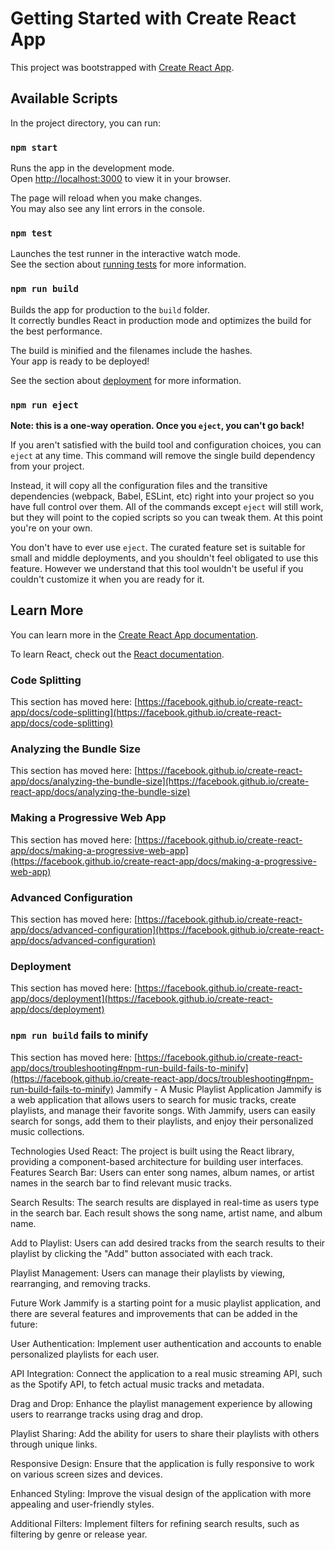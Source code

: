 # Getting Started with Create React App

This project was bootstrapped with [Create React App](https://github.com/facebook/create-react-app).

## Available Scripts

In the project directory, you can run:

### `npm start`

Runs the app in the development mode.\
Open [http://localhost:3000](http://localhost:3000) to view it in your browser.

The page will reload when you make changes.\
You may also see any lint errors in the console.

### `npm test`

Launches the test runner in the interactive watch mode.\
See the section about [running tests](https://facebook.github.io/create-react-app/docs/running-tests) for more information.

### `npm run build`

Builds the app for production to the `build` folder.\
It correctly bundles React in production mode and optimizes the build for the best performance.

The build is minified and the filenames include the hashes.\
Your app is ready to be deployed!

See the section about [deployment](https://facebook.github.io/create-react-app/docs/deployment) for more information.

### `npm run eject`

**Note: this is a one-way operation. Once you `eject`, you can't go back!**

If you aren't satisfied with the build tool and configuration choices, you can `eject` at any time. This command will remove the single build dependency from your project.

Instead, it will copy all the configuration files and the transitive dependencies (webpack, Babel, ESLint, etc) right into your project so you have full control over them. All of the commands except `eject` will still work, but they will point to the copied scripts so you can tweak them. At this point you're on your own.

You don't have to ever use `eject`. The curated feature set is suitable for small and middle deployments, and you shouldn't feel obligated to use this feature. However we understand that this tool wouldn't be useful if you couldn't customize it when you are ready for it.

## Learn More

You can learn more in the [Create React App documentation](https://facebook.github.io/create-react-app/docs/getting-started).

To learn React, check out the [React documentation](https://reactjs.org/).

### Code Splitting

This section has moved here: [https://facebook.github.io/create-react-app/docs/code-splitting](https://facebook.github.io/create-react-app/docs/code-splitting)

### Analyzing the Bundle Size

This section has moved here: [https://facebook.github.io/create-react-app/docs/analyzing-the-bundle-size](https://facebook.github.io/create-react-app/docs/analyzing-the-bundle-size)

### Making a Progressive Web App

This section has moved here: [https://facebook.github.io/create-react-app/docs/making-a-progressive-web-app](https://facebook.github.io/create-react-app/docs/making-a-progressive-web-app)

### Advanced Configuration

This section has moved here: [https://facebook.github.io/create-react-app/docs/advanced-configuration](https://facebook.github.io/create-react-app/docs/advanced-configuration)

### Deployment

This section has moved here: [https://facebook.github.io/create-react-app/docs/deployment](https://facebook.github.io/create-react-app/docs/deployment)

### `npm run build` fails to minify

This section has moved here: [https://facebook.github.io/create-react-app/docs/troubleshooting#npm-run-build-fails-to-minify](https://facebook.github.io/create-react-app/docs/troubleshooting#npm-run-build-fails-to-minify)
Jammify - A Music Playlist Application
Jammify is a web application that allows users to search for music tracks, create playlists, and manage their favorite songs. With Jammify, users can easily search for songs, add them to their playlists, and enjoy their personalized music collections.

Technologies Used
React: The project is built using the React library, providing a component-based architecture for building user interfaces.
Features
Search Bar: Users can enter song names, album names, or artist names in the search bar to find relevant music tracks.

Search Results: The search results are displayed in real-time as users type in the search bar. Each result shows the song name, artist name, and album name.

Add to Playlist: Users can add desired tracks from the search results to their playlist by clicking the "Add" button associated with each track.

Playlist Management: Users can manage their playlists by viewing, rearranging, and removing tracks.

Future Work
Jammify is a starting point for a music playlist application, and there are several features and improvements that can be added in the future:

User Authentication: Implement user authentication and accounts to enable personalized playlists for each user.

API Integration: Connect the application to a real music streaming API, such as the Spotify API, to fetch actual music tracks and metadata.

Drag and Drop: Enhance the playlist management experience by allowing users to rearrange tracks using drag and drop.

Playlist Sharing: Add the ability for users to share their playlists with others through unique links.

Responsive Design: Ensure that the application is fully responsive to work on various screen sizes and devices.

Enhanced Styling: Improve the visual design of the application with more appealing and user-friendly styles.

Additional Filters: Implement filters for refining search results, such as filtering by genre or release year.